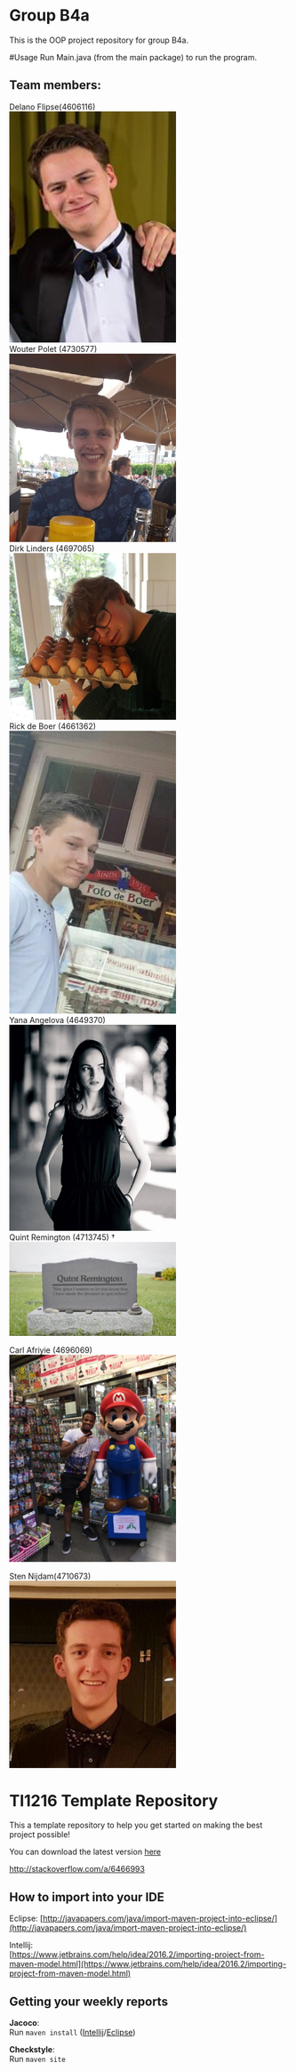 # Group B4a
This is the OOP project repository for group B4a.

#Usage
Run Main.java (from the main package) to run the program.


## Team members:
Delano Flipse(4606116)\
<img src="https://github.com/delanoflipse/OOPP-B4a/blob/master/imgs/delano.png" width=300>
\
Wouter Polet (4730577)\
<img src="https://github.com/delanoflipse/OOPP-B4a/blob/master/imgs/Wouter.jpeg" width=300>
\
Dirk Linders (4697065)\
<img src="https://github.com/delanoflipse/OOPP-B4a/blob/master/imgs/dirk.png" width=300>
\
Rick de Boer (4661362)\
<img src="https://github.com/delanoflipse/OOPP-B4a/blob/master/imgs/Rick.jpg" width=300>
\
Yana Angelova (4649370)\
<img src="https://github.com/delanoflipse/OOPP-B4a/blob/master/imgs/Yana.png" width=300>
\
Quint Remington (4713745) †\
<img src="https://github.com/delanoflipse/OOPP-B4a/blob/master/imgs/quint.png" width=300>

Carl Afriyie (4696069)\
<img src="https://github.com/delanoflipse/OOPP-B4a/blob/master/imgs/karl.jpg" width=300>

Sten Nijdam(4710673)\
<img src="https://github.com/delanoflipse/OOPP-B4a/blob/master/imgs/sten.jpg" width=300>

# TI1216 Template Repository

This a template repository to help you get started on making the best project possible!

You can download the latest version [here](https://github.com/SERG-Delft/TI1216/releases)

http://stackoverflow.com/a/6466993

## How to import into your IDE

Eclipse:
[http://javapapers.com/java/import-maven-project-into-eclipse/](http://javapapers.com/java/import-maven-project-into-eclipse/)

Intellij:  
[https://www.jetbrains.com/help/idea/2016.2/importing-project-from-maven-model.html](https://www.jetbrains.com/help/idea/2016.2/importing-project-from-maven-model.html)

## Getting your weekly reports

**Jacoco**:  
Run `maven install` ([Intellij](https://www.jetbrains.com/help/idea/2016.3/getting-started-with-maven.html#execute_maven_goal)/[Eclipse](http://imgur.com/a/6q7pV))

**Checkstyle**:  
Run `maven site`
